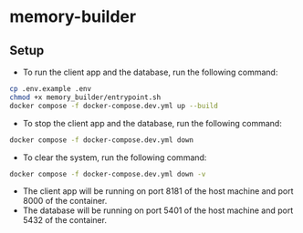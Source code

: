 # memory-builder

## Setup

* To run the client app and the database, run the following command:
```bash
cp .env.example .env
chmod +x memory_builder/entrypoint.sh 
docker compose -f docker-compose.dev.yml up --build
```

* To stop the client app and the database, run the following command:
```bash
docker compose -f docker-compose.dev.yml down
```

* To clear the system, run the following command:
```bash
docker compose -f docker-compose.dev.yml down -v
```

* The client app will be running on port 8181 of the host machine and port 8000 of the container.
* The database will be running on port 5401 of the host machine and port 5432 of the container.
